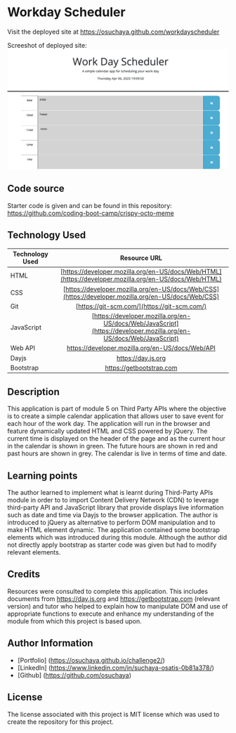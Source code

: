 # Workday Scheduler
Visit the deployed site at https://osuchaya.github.com/workdayscheduler

Screeshot of deployed site:
![](/Assets/Screenshot%202023-04-06%20at%2019.09.50.png)


## Code source
Starter code is given and can be found in this repository: 
https://github.com/coding-boot-camp/crispy-octo-meme

## Technology Used
| Technology Used         | Resource URL           | 
| ------------- |:-------------:| 
| HTML    | [https://developer.mozilla.org/en-US/docs/Web/HTML](https://developer.mozilla.org/en-US/docs/Web/HTML) | 
| CSS     | [https://developer.mozilla.org/en-US/docs/Web/CSS](https://developer.mozilla.org/en-US/docs/Web/CSS)      |   
| Git | [https://git-scm.com/](https://git-scm.com/)     |    
| JavaScript | [https://developer.mozilla.org/en-US/docs/Web/JavaScript](https://developer.mozilla.org/en-US/docs/Web/JavaScript) |
| Web API |  https://developer.mozilla.org/en-US/docs/Web/API | (https://developer.mozilla.org/en-US/docs/Web/API) |
| Dayjs | https://day.js.org | (https://day.js.org) |
| Bootstrap | https://getbootstrap.com | (https://getbootstrap.com) |

## Description

This application is part of module 5 on Third Party APIs where the objective is to create a simple calendar application that allows user to save event for each hour of the work day. The application will run in the browser and feature dynamically updated HTML and CSS powered by jQuery. The current time is displayed on the header of the page and as the current hour in the calendar is shown in green. The future hours are shown in red and past hours are shown in grey. The calendar is live in terms of time and date.

## Learning points
The author learned to implement what is learnt during Third-Party APIs module in order to to import Content Delivery Network (CDN) to leverage third-party API and JavaScript library that provide displays live information such as date and time via Dayjs to the browser application. The author is introduced to jQuery as alternative to perform DOM manipulation and to make HTML element dynamic. The application contained some bootstrap elements which was introduced during this module. Although the author did not directly apply bootstrap as starter code was given but had to modify relevant elements.

## Credits
Resources were consulted to complete this application. This includes documents from https://day.js.org and https://getbootstrap.com (relevant version) and tutor who helped to explain how to manipulate DOM and use of appropriate functions to execute and enhance my understanding of the module from which this project is based upon.

## Author Information
* [Portfolio] (https://osuchaya.github.io/challenge2/)
* [LinkedIn] (https://www.linkedin.com/in/suchaya-osatis-0b81a378/)
* [Github] (https://github.com/osuchaya)

## License
The license associated with this project is MIT license which was used to create the repository for this project.
